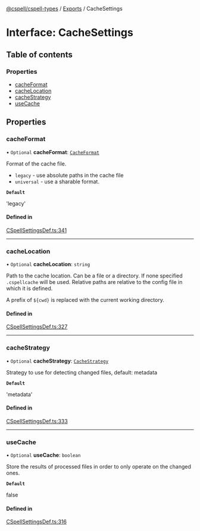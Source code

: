 [@cspell/cspell-types](../README.md) / [Exports](../modules.md) / CacheSettings

# Interface: CacheSettings

## Table of contents

### Properties

- [cacheFormat](CacheSettings.md#cacheformat)
- [cacheLocation](CacheSettings.md#cachelocation)
- [cacheStrategy](CacheSettings.md#cachestrategy)
- [useCache](CacheSettings.md#usecache)

## Properties

### cacheFormat

• `Optional` **cacheFormat**: [`CacheFormat`](../modules.md#cacheformat)

Format of the cache file.
- `legacy` - use absolute paths in the cache file
- `universal` - use a sharable format.

**`Default`**

'legacy'

#### Defined in

[CSpellSettingsDef.ts:341](https://github.com/streetsidesoftware/cspell/blob/d85344c/packages/cspell-types/src/CSpellSettingsDef.ts#L341)

___

### cacheLocation

• `Optional` **cacheLocation**: `string`

Path to the cache location. Can be a file or a directory.
If none specified `.cspellcache` will be used.
Relative paths are relative to the config file in which it
is defined.

A prefix of `${cwd}` is replaced with the current working directory.

#### Defined in

[CSpellSettingsDef.ts:327](https://github.com/streetsidesoftware/cspell/blob/d85344c/packages/cspell-types/src/CSpellSettingsDef.ts#L327)

___

### cacheStrategy

• `Optional` **cacheStrategy**: [`CacheStrategy`](../modules.md#cachestrategy)

Strategy to use for detecting changed files, default: metadata

**`Default`**

'metadata'

#### Defined in

[CSpellSettingsDef.ts:333](https://github.com/streetsidesoftware/cspell/blob/d85344c/packages/cspell-types/src/CSpellSettingsDef.ts#L333)

___

### useCache

• `Optional` **useCache**: `boolean`

Store the results of processed files in order to only operate on the changed ones.

**`Default`**

false

#### Defined in

[CSpellSettingsDef.ts:316](https://github.com/streetsidesoftware/cspell/blob/d85344c/packages/cspell-types/src/CSpellSettingsDef.ts#L316)
